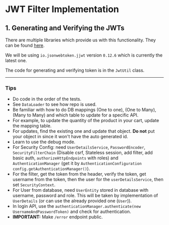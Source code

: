 # JWT Filter Implementation

## 1. Generating and Verifying the JWTs

There are multiple libraries which provide us with this functionality. They can be found [here](https://jwt.io/libraries?filter=java).

We will be using `io.jsonwebtoken.jjwt` version `0.12.6` which is currently the latest one.

The code for generating and verifying token is in the `JwtUtil` class.

---

### Tips

- Do code in the order of the tests.
- See `DataLoader` to see how repo is used.
- Be familiar with how to do DB mappings (One to one), (One to Many), (Many to Many) and which table to update for a specific API.
- For example, to update the quantity of the product in your cart, update the mapping table.
- For updates, find the existing one and update that object. **Do not** put your object in since it won't have the auto generated id.
- Learn to use the debug mode.
- For Security Config: need `UserDetailsService`, `PasswordEncoder`, `SecurityFilterChain` (Disable csrf, Stateless session, add filter, add basic auth, `authorizeHttpEndpoints` with roles) and `AuthenticationManager` (get it by `AuthenticationConfiguration config.getAuthenticationManager()`).
- For the filter, get the token from the header, verify the token, get username from the token, then the user for the `userDetailsService`, then set `SecurityContext`.
- For User from database, need `UserEntity` stored in database with username, password and role. This will be taken by implementation of `UserDetails` (or can use the already provided one (`User`)).
- In login API, use the `authenticationManager.authenticate(new UsernameAndPasswordToken)` and check for authentication.
- **IMPORTANT:** Make `/error` endpoint public.